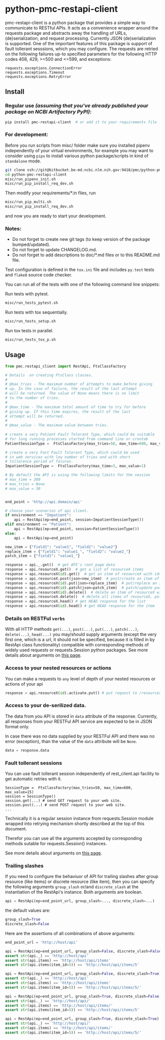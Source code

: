 # python-pmc-restapi-client

pmc-restapi-client is a python package that provides a simple way to communicate to
RESTful APIs. It acts as a convenience wrapper around the requests package and abstracts
away the handling of URLs, (de)serialization, and request processing. Currently JSON
(de)serialization is supported. One of the important features of this package is support of fault tollerant sesssions, which you may configure. The requests are retried on the following failures up-to specified parameters for the following HTTP codes 408, 429, >=500 and <=599, and exceptions:

    requests.exceptions.ConnectionError
    requests.exceptions.Timeout
    requests.exceptions.RetryError

## Install

### Regular use _(assuming that you've already published your package on NCBI Artifactory PyPI)_:

```sh
pip install pmc-restapi-client  # or add it to your requirements file
```

### For development:

Before you run scripts from misc/ folder make sure you 
installed pipenv independently of your virtual environments, 
for example you may want to consider using `pipx` 
to install various python package/scripts in kind 
of `standalone` mode.

```sh
git clone ssh://git@bitbucket.be-md.ncbi.nlm.nih.gov:9418/pmc/python-pmc-restapi-client.git
cd python-pmc-restapi-client
misc/run_pipenv_init.sh 
misc/run_pip_install_req_dev.sh 
```

Then modify your requirements/*.in files, run 
```sh
misc/run_pip_multi.sh
misc/run_pip_install_req_dev.sh 
```
and now you are ready to start your development. 


### Notes:

- Do not forget to create new git tags
(to keep version of the package bumped/updated). 
- Do not forget to update CHANGELOG.md. 
- Do not forget to add descriptions to doc/*.md files or to this README.md file. 


Test configuration is defined in the `tox.ini` file and includes
`py.test` tests and `flake8` source code checker.

You can run all of the tests with one of the following command line snippets:

Run tests with pytest.
```sh
misc/run_tests_pytest.sh
```

Run tests with tox sequentially.
```sh
misc/run_tests_setup.sh
```

Run tox tests in parallel.
```sh
misc/run_tests_tox_p.sh
```

## Usage

```python
from pmc.restapi_client import RestApi, FtsClassFactory

# Details  on creating FtsClass classes.
#
# @max_tries - The maximum number of attempts to make before giving
# up. In the case of failure, the result of the last attempt
# will be returned. The value of None means there is no limit 
# to the number of tries.
#
# @max_time - The maximum total amount of time to try for before
# giving up. If this time expires, the result of the last
# attempt will be returned. 
#
# @max_value - The maximum value between tries.
 
# create a very Patient Fault Tolerant Type, which could be suitable
# for long running processes started from command line or crontab
PatientSessionType =  FtsClassFactory(max_tries=50, max_time=600, max_value=15)

# create a very Fast Fault Tolerant Type, which could be used
# in web services with low number of tries and with short
# tollerence period of falures.
ImpatientSessionType =  FtsClassFactory(max_time=3, max_value=1)

# By default the API is using the following limits for the session
# max_time = 300
# max_tries = None
# max_value = 30


end_point = 'http://api.domain/api'

# choose your scenarios of api client.
if environment == "Impatient":
    api = RestApi(ep=end_point, session=ImpatientSessionType())
elif environment == "Patient":
    api = RestApi(ep=end_point, session=PatientSessionType())
else:
    api = RestApi(ep=end_point)

new_item = {"field1": "value1", "field2": "value2"}
replace_item = {"field1": "value1_", "field2": "value2_"}
patch_item = {"field1": "value1_"}

response = api._.get()  # get API's root page data 
response = api.resourceX.get()  # get a list of resourceX items
response = api.resourceX(id).get()  # get an item of resourceX with id=id (id could be string or number)
response = api.resourceX.post(json=new_item)  # post/create an item of resourceX
response = api.resourceX(id).put(json=replace_item)  # put/replace an item of resourceX with id=id
response = api.resourceX(id).patch(json=patch_item)  # patch/update partially an item of resourceX with id=id
response = api.resourceX(id).delete()  # delete an item of resourceX with id=id
response = api.resourceX.delete()  # delete all items of resourceX, potentially dangerous
response = api.resourceX.head() # get HEAD response for the list
response = api.resourceX(id).head() # get HEAD response for the item
```
### Details on RESTFul `verbs`

With all HTTP methods `get(...)`, `post(...)`, `put(...)`, `patch(...)`, `delete(...)`, `head(...)`
you may/should supply arguments (except the very first one, which is a url, it should not be specified, because it is filled in by RestApi class functionality) compatible with corresponding methods of widely used 
requests or requests.Session python packages.
See more details about arguments on [this page](https://requests.readthedocs.io/en/master/api/).


### Access to your nested resources or actions

You can make a requests to `any` level of depth 
 of your nested resources or actions of your api

```python
response = api.resourceX(id).activate.put() # put request to /resourceX/id/activate
```

### Access to your de-serilized data.

The data from you API is stored in `data` attribute 
of the response. Currently, all responses from your RESTFul API 
service are expected  to be in JSON format only.

In case there was no data supplied by your RESTFul API 
and there was no error (exception), than the value 
of the `data` attribute will be `None`.

```python
data = response.data
```

### Fault tollerant sessions

You can use fault tollerant session independently of rest_client.api facility to get automatic retries with it.

```
SessionType =  FtsClassFactory(max_tries=50, max_time=600, max_value=15)
session = SessionType()
session.get(...) # send GET request to your web site.
session.post(...) # send POST request to your web site.
...
```

Technically it is a regular session instance from 
requests.Session module wrapped into retrying mechanism 
shortly described at the top of this document. 

Therefor you can use all the arguments accepted by 
corresponding methods sutable for requests.Session() 
instances.

See more details about arguments on [this page](https://requests.readthedocs.io/en/master/api/).

### Trailing slashes

If you need to configure the behaviuor of API for trailing slashes after group 
resource (like items) or discrete resource (like item), then you can specify 
the following arguments `group_slash` or/and `discrete_slash` at the instantiation
of the RestApi's instance. Both arguments are boolean.

```python
api = RestApi(ep=end_point_url, group_slash=..., discrete_slash=...)
```

the default values are:
```python
group_slash=True
discrete_slash=False
```

Here are the assertions of all combinations of above arguments:

```python
end_point_url = 'http://host/api'

api = RestApi(ep=end_point_url, group_slash=False, discrete_slash=False)
assert str(api._) == 'http://host/api'
assert str(api.items) == 'http://host/api/items'
assert str(api.items(item_id=5)) == 'http://host/api/items/5'

api = RestApi(ep=end_point_url, group_slash=False, discrete_slash=True)
assert str(api._) == 'http://host/api'
assert str(api.items) == 'http://host/api/items'
assert str(api.items(item_id=5)) == 'http://host/api/items/5/'

api = RestApi(ep=end_point_url, group_slash=True, discrete_slash=False)
assert str(api._) == 'http://host/api/'
assert str(api.items) == 'http://host/api/items/'
assert str(api.items(item_id=5)) == 'http://host/api/items/5'

api = RestApi(ep=end_point_url, group_slash=True, discrete_slash=True)
assert str(api._) == 'http://host/api/'
assert str(api.items) == 'http://host/api/items/'
assert str(api.items(item_id=5)) == 'http://host/api/items/5/'
```
